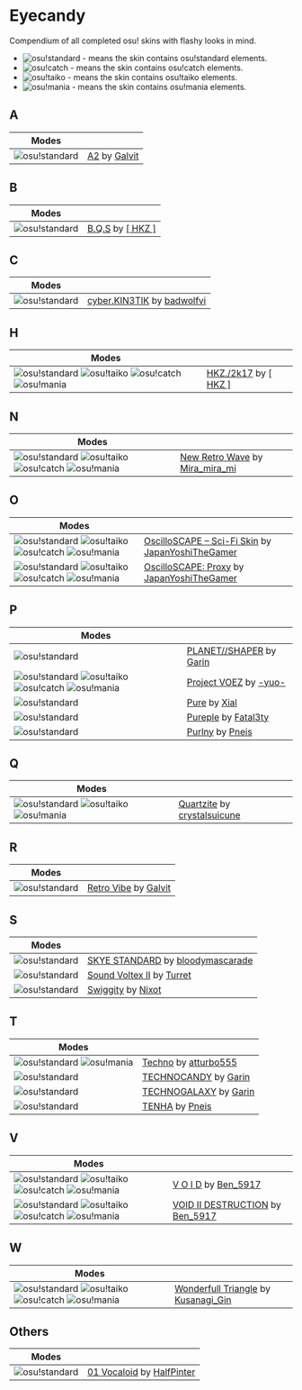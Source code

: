 [o!s]: /wiki/shared/mode/osu.png "osu!standard"
[o!t]: /wiki/shared/mode/taiko.png "osu!taiko"
[o!c]: /wiki/shared/mode/catch.png "osu!catch"
[o!m]: /wiki/shared/mode/mania.png "osu!mania"

# Eyecandy

Compendium of all completed osu! skins with flashy looks in mind.

- ![][o!s] - means the skin contains osu!standard elements.
- ![][o!c] - means the skin contains osu!catch elements.
- ![][o!t] - means the skin contains osu!taiko elements.
- ![][o!m] - means the skin contains osu!mania elements.

## A

| Modes |  |
|---|---|
| ![][o!s] | [A2](/community/forums/topics/745776) by [Galvit](/users/7629682) |

## B

| Modes |  |
|---|---|
| ![][o!s] | [B.Q.S](/community/forums/topics/736256) by [[ HKZ ]](/users/1270542) |

## C

| Modes |  |
|---|---|
| ![][o!s] | [cyber.KIN3TIK](/community/forums/topics/602283) by [badwolfvi](/users/8997109) |

## H

| Modes |  |
|---|---|
| ![][o!s] ![][o!t] ![][o!c] ![][o!m] | [HKZ./2k17](/community/forums/topics/557546) by [[ HKZ ]](/users/1270542) |

## N

| Modes |  |
|---|---|
| ![][o!s] ![][o!t] ![][o!c] ![][o!m] | [New Retro Wave](/community/forums/topics/793342) by [Mira_mira_mi](/users/11370771) |

## O

| Modes |  |
|---|---|
| ![][o!s] ![][o!t] ![][o!c] ![][o!m] | [OscilloSCAPE – Sci-Fi Skin](/community/forums/topics/482070) by [JapanYoshiTheGamer](/users/616511) |
| ![][o!s] ![][o!t] ![][o!c] ![][o!m] | [OscilloSCAPE: Proxy](/community/forums/topics/531876) by [JapanYoshiTheGamer](/users/616511) |

## P

| Modes |  |
|---|---|
| ![][o!s] | [PLANET//SHAPER](/community/forums/topics/370401) by [Garin](/users/2130664) |
| ![][o!s] ![][o!t] ![][o!c] ![][o!m] | [Project VOEZ](/community/forums/topics/471776) by [-yuo-](/users/6932016) |
| ![][o!s] | [Pure](/community/forums/topics/254854) by [Xial](/users/1884564) |
| ![][o!s] | [Pureple](/community/forums/topics/644205) by [Fatal3ty](/users/5212789) |
| ![][o!s] | [Purlny](/community/forums/topics/723576) by [Pneis](/users/10289337) |

## Q

| Modes |  |
|---|---|
| ![][o!s] ![][o!t] ![][o!m] | [Quartzite](/community/forums/topics/470880) by [crystalsuicune](/users/9974) |

## R

| Modes |  |
|---|---|
| ![][o!s] | [Retro Vibe](/community/forums/topics/654183) by [Galvit](/users/7629682) |

## S

| Modes |  |
|---|---|
| ![][o!s] | [SKYE STANDARD](/community/forums/topics/748187) by [bloodymascarade](/users/4071674) |
| ![][o!s] | [Sound Voltex II](/community/forums/topics/389411) by [Turret](/users/6284140) |
| ![][o!s] | [Swiggity](/community/forums/topics/558988) by [Nixot](/users/5407395) |

## T

| Modes |  |
|---|---|
| ![][o!s] ![][o!m] | [Techno](/community/forums/topics/528723) by [atturbo555](/users/5730417) |
| ![][o!s] | [TECHNOCANDY](/community/forums/topics/321844) by [Garin](/users/2130664) |
| ![][o!s] | [TECHNOGALAXY](/community/forums/topics/356379) by [Garin](/users/2130664) |
| ![][o!s] | [TENHA](/community/forums/topics/711441) by [Pneis](/users/10289337) |

## V

| Modes |  |
|---|---|
| ![][o!s] ![][o!t] ![][o!c] ![][o!m] | [V O I D](/community/forums/topics/402100) by [Ben_5917](/users/6026593) |
| ![][o!s] ![][o!t] ![][o!c] ![][o!m] | [VOID II DESTRUCTION](/community/forums/topics/588628) by [Ben_5917](/users/6026593) |

## W

| Modes |  |
|---|---|
| ![][o!s] ![][o!t] ![][o!c] ![][o!m] | [Wonderfull Triangle](/community/forums/topics/181164) by [Kusanagi_Gin](/users/3658084) |

## Others

| Modes |  |
|---|---|
| ![][o!s] | [01 Vocaloid](/community/forums/topics/558470) by [HalfPinter](/users/8377034) |
